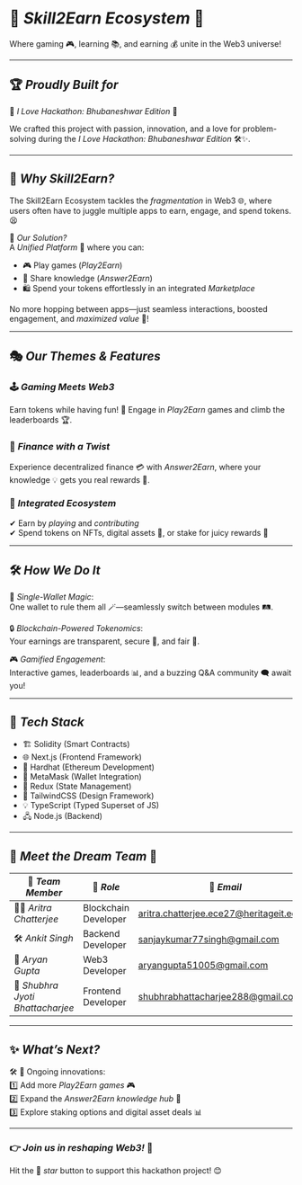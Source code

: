 # 🌟 *Skill2Earn Ecosystem* 🚀  
Where gaming 🎮, learning 📚, and earning 💰 unite in the Web3 universe!  

---

## 🏆 *Proudly Built for*  
💖 *I Love Hackathon: Bhubaneshwar Edition* 💖  

We crafted this project with passion, innovation, and a love for problem-solving during the *I Love Hackathon: Bhubaneshwar Edition* 🛠✨.  

---

## 🧩 *Why Skill2Earn?*  
The Skill2Earn Ecosystem tackles the *fragmentation* in Web3 🌐, where users often have to juggle multiple apps to earn, engage, and spend tokens. 😫  

🌟 *Our Solution?*  
A *Unified Platform* 🎉 where you can:  
- 🎮 Play games (*Play2Earn*)  
- 🧠 Share knowledge (*Answer2Earn*)  
- 🛍 Spend your tokens effortlessly in an integrated *Marketplace*  

No more hopping between apps—just seamless interactions, boosted engagement, and *maximized value* 💎!  

---

## 🎭 *Our Themes & Features*  

### 🕹 *Gaming Meets Web3*  
Earn tokens while having fun! 🥳 Engage in *Play2Earn* games and climb the leaderboards 🏆.  

### 💼 *Finance with a Twist*  
Experience decentralized finance 💳 with *Answer2Earn*, where your knowledge 💡 gets you real rewards 🏅.  

### 🌌 *Integrated Ecosystem*  
✔ Earn by *playing* and *contributing*  
✔ Spend tokens on NFTs, digital assets 🎨, or stake for juicy rewards 🍭  

---

## 🛠 *How We Do It*  

🔗 *Single-Wallet Magic*:  
One wallet to rule them all 🪄—seamlessly switch between modules 🛤.  

🔒 *Blockchain-Powered Tokenomics*:  
Your earnings are transparent, secure 🔐, and fair 🎯.  

🎮 *Gamified Engagement*:  
Interactive games, leaderboards 📊, and a buzzing Q&A community 🗨 await you!  

---

## 🚧 *Tech Stack*  
- 🏗 Solidity (Smart Contracts)  
- 🌐 Next.js (Frontend Framework)  
- 🚀 Hardhat (Ethereum Development)  
- 🦊 MetaMask (Wallet Integration)  
- 🔗 Redux (State Management)  
- 🎨 TailwindCSS (Design Framework)  
- 💡 TypeScript (Typed Superset of JS)  
- 🖧 Node.js (Backend)  

---

## 🌟 *Meet the Dream Team* 💪  

| 👤 *Team Member*                 | 🎯 *Role*               | 📧 *Email*                                   | 📞 *Contact*   |
|------------------------------------|---------------------------|-----------------------------------------------|------------------|
| 🧑‍💻 *Aritra Chatterjee*        | Blockchain Developer      | aritra.chatterjee.ece27@heritageit.edu.in     | 📱 9836635192    |
| 🛠 *Ankit Singh*                | Backend Developer         | sanjaykumar77singh@gmail.com                  | 📱 6289555055    |
| 🔗 *Aryan Gupta*                 | Web3 Developer            | aryangupta51005@gmail.com                     | 📱 7980372152    |
| 🎨 *Shubhra Jyoti Bhattacharjee* | Frontend Developer        | shubhrabhattacharjee288@gmail.com             | 📱 7980970371    |  

---

## ✨ *What’s Next?*  

🛠 🚀 Ongoing innovations:  
1️⃣ Add more *Play2Earn games* 🎮  
2️⃣ Expand the *Answer2Earn knowledge hub* 🧠  
3️⃣ Explore staking options and digital asset deals 📊  

---

### 👉 *Join us in reshaping Web3!* 💫  
Hit the 🌟 *star* button to support this hackathon project! 😊

